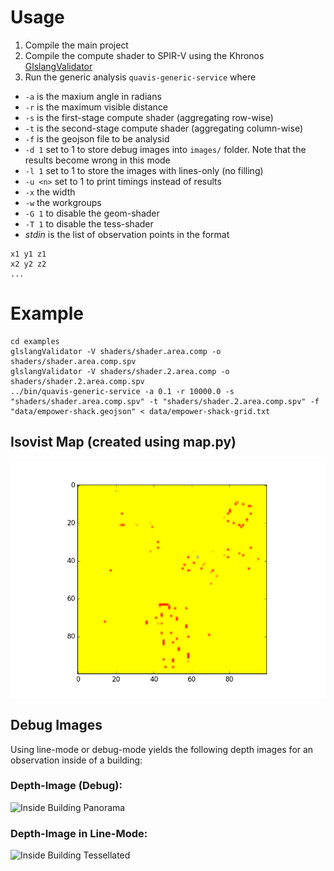 # Usage
1. Compile the main project
2. Compile the compute shader to SPIR-V using the Khronos [GlslangValidator](https://cvs.khronos.org/svn/repos/ogl/trunk/ecosystem/public/sdk/tools/glslang/Install/)
3. Run the generic analysis `quavis-generic-service` where
 * `-a` is the maxium angle in radians
 * `-r` is the maximum visible distance
 * `-s` is the first-stage compute shader (aggregating row-wise)
 * `-t` is the second-stage compute shader (aggregating column-wise)
 * `-f` is the geojson file to be analysid
 * `-d 1` set to 1 to store debug images into `images/` folder. Note that the results become wrong in this mode
 * `-l 1` set to 1 to store the images with lines-only (no filling)
 * `-u <n>` set to 1 to print timings instead of results
 * `-x` the width
 * `-w` the workgroups
 * `-G 1` to disable the geom-shader
 * `-T 1` to disable the tess-shader
 * *stdin* is the list of observation points in the format
```
x1 y1 z1
x2 y2 z2
...
```

# Example
```
cd examples
glslangValidator -V shaders/shader.area.comp -o shaders/shader.area.comp.spv
glslangValidator -V shaders/shader.2.area.comp -o shaders/shader.2.area.comp.spv
../bin/quavis-generic-service -a 0.1 -r 10000.0 -s "shaders/shader.area.comp.spv" -t "shaders/shader.2.area.comp.spv" -f "data/empower-shack.geojson" < data/empower-shack-grid.txt
```

## Isovist Map (created using map.py)

![Isovist Map](map.png)

## Debug Images

Using line-mode or debug-mode yields the following depth images for an observation inside of a building:

### Depth-Image (Debug):

![Inside Building Panorama](inside_building_panorama.png)

### Depth-Image in Line-Mode:

![Inside Building Tessellated](inside_building_tessellation.png)
